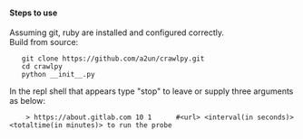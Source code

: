 #### Steps to use <br />
Assuming git, ruby are installed and configured correctly.<br />
Build from source:<br />
``` 
   git clone https://github.com/a2un/crawlpy.git
   cd crawlpy
   python __init__.py
```

In the repl shell that appears type "stop" to leave or supply three arguments as below:
```
    > https://about.gitlab.com 10 1      #<url> <interval(in seconds)> <totaltime(in minutes)> to run the probe
```